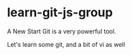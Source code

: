# learn-git-js-group
A New Start 
Git is a very powerful tool. 

Let's learn some git, and a bit of vi as well
